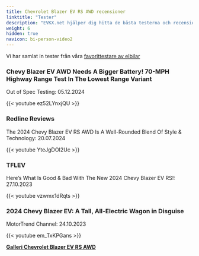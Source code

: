 ```yaml
---
title: Chevrolet Blazer EV RS AWD recensioner
linktitle: "Tester"
description: "EVKX.net hjälper dig hitta de bästa testerna och recensionerna av denna modell."
weight: 6
hidden: true
navicon: bi-person-video2
---
```

Vi har samlat in tester från våra [favorittestare av elbilar](../../../../../guides/evreviewers/)

<div class="container text-center shadow p-2 pe-4 mb-5 bg-body-tertiary rounded border">
<h3>Chevy Blazer EV AWD Needs A Bigger Battery! 70-MPH Highway Range Test In The Lowest Range Variant</h3>
<p>Out of Spec Testing: 05.12.2024</p>

{{< youtube ez52LYnxjQU >}}

</div>
<div class="container text-center shadow p-2 pe-4 mb-5 bg-body-tertiary rounded border">
<h3>Redline Reviews</h3>
<p>The 2024 Chevy Blazer EV RS AWD Is A Well-Rounded Blend Of Style & Technology: 20.07.2024</p>

{{< youtube YteJgDOI2Uc >}}

</div>
<div class="container text-center shadow p-2 pe-4 mb-5 bg-body-tertiary rounded border">
<h3>TFLEV</h3>
<p>Here’s What Is Good & Bad With The New 2024 Chevy Blazer EV RS!: 27.10.2023</p>

{{< youtube vzwmx1dRqts >}}

</div>
<div class="container text-center shadow p-2 pe-4 mb-5 bg-body-tertiary rounded border">
<h3>2024 Chevy Blazer EV: A Tall, All-Electric Wagon in Disguise</h3>
<p>MotorTrend Channel: 24.10.2023</p>

{{< youtube em_TxKPGans >}}

</div>
<div class="mt-3 mb-3">
<a href="../gallery/" class="text-decoration-none text-black">
<strong><i class="bi-arrow-left"></i>Galleri  </strong>
</a>
<a href="../" class="text-decoration-none text-black float-end">
<strong>Chevrolet Blazer EV RS AWD <i class="bi-arrow-right"></i></strong>
</a>
</div>
